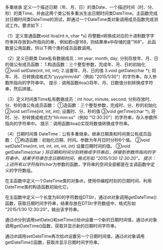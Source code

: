 多重继承
定义一个描述日期（年、月、日）的类Date、一个描述时间（时、分、秒）的类Time，并由这两个类公有多重派生出日期时间类DateTime。主函数完成对日期时间类DateTime的测试，即通过一个DateTime类对象调用成员函数完成测试工作。要求如下：

（1）定义普通函数void itoa(int n, char *s) 将整数n转换成对应的十进制数字字符串并存放到s所指向的串，
  例如若n是168，则结果串s中存储的是"168"。
  此函数是公用函数，供以下两个类的成员函数调用。

（2）定义日期类 Date私有数据成员：int year, month, day; 分别存放年、月、日的值公有成员函数：
  1.构造函数：三个整型参数，完成年、月、日的初始化②void setDate(int, int, int); 
  2.设置年、月、日的值
  3.void getDate(char *); 将年、月、日转换成格式为“yyyy/mm/dd”（例如 "2015/1/30"）的字符串，存入参数所指向的字符串中。
  提示：调用函数itoa()将年、月、日数值分别转换成字符串，然后拼接。

（3）定义时间类Time私有数据成员：int hour, minute, second; 分别存放时、分、秒的值公有成员函数：
  ①造函数：三个整型参数，完成时、分、秒的初始化
  ②void setTime(int, int, int); 设置时、分、秒的值
  ③void getTime(char *); 将时、分、秒转换成格式为“hh:mm:ss”（例如 "12:30:20"）的字符串，存入参数所指向的字符串中。
  提示：调用函数itoa()实现将数值转换成字符串。

（4）日期时间类 DateTime：公有多重继承，继承日期类和时间类公有成员函数：
  ①构造函数：初始化日期、时间。参数为年月日时分秒6个值。
  ②void setDateTime(int, int, int, int, int, int) 设置日期时间的值。
  ③void getDateTime(char *) 将日期和时间分别转换成字符串后，拼接到参数所指向的字符串中。结果字符串包含日期和时间，格式形如 "2015/1/30  12:30:20"。
  提示：上述所有以字符指针char*为参数的函数，字符串的空间全部都是在主调函数中定义的字符数组。

在主函数中定义一个DateTime类的对象dt，使用你编程时刻的日期时间、利用DateTime类的构造函数初始化它。

在主函数中定义一个长度为80的字符数组DTStr，通过dt对象调用getDateTime()函数，获取日期时间字符串，结果存放在DTStr字符数组中，格式形如 "2015/1/30  12:30:20"，输出该字符串。

通过dt分别调用setDate()和setTime()给dt设置一个新的日期时间值，通过dt对象调用getDateTime()函数，获取并显示新的日期时间字符串。

通过dt调用setDateTime再次给dt设置另一个日期时间值，通过dt对象调用getDateTime()函数，获取并显示日期时间字符串。
